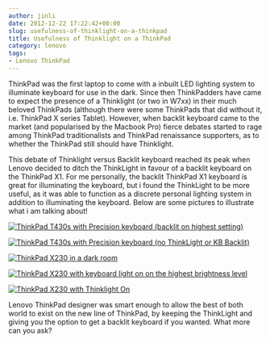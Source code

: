 ```yaml
---
author: jinli
date: 2012-12-22 17:22:42+00:00
slug: usefulness-of-thinklight-on-a-thinkpad
title: Usefulness of Thinklight on a ThinkPad
category: lenovo
tags:
- Lenovo ThinkPad
---
```

ThinkPad was the first laptop to come with a inbuilt LED lighting system to illuminate keyboard for use in the dark. Since then ThinkPadders have came to expect the presence of a Thinklight (or two in W7xx) in their much beloved ThinkPads (although there were some ThinkPads that did without it, i.e. ThinkPad X series Tablet). However, when backlit keyboard came to the market (and popularised by the Macbook Pro) fierce debates started to rage among ThinkPad traditionalists and ThinkPad renaissance supporters, as to whether the ThinkPad still should have Thinklight.

This debate of Thinklight versus Backlit keyboard reached its peak when Lenovo decided to ditch the ThinkLight in favour of a backlit keyboard on the ThinkPad X1. For me personally, the backlit ThinkPad X1 keyboard is great for illuminating the keyboard, but i found the ThinkLight to be more useful, as it was able to function as a discrete personal lighting system in addition to illuminating the keyboard. Below are some pictures to illustrate what i am talking about!

<!-- more -->



[![ThinkPad T430s with Precision keyboard (backlit on highest setting)](http://farm9.staticflickr.com/8492/8294185744_c347b9894b_z.jpg)](http://www.flickr.com/photos/lead_org/8294185744/)

<!-- more -->

[![ThinkPad T430s with Precision keyboard (no ThinkLight or KB Backlit)](http://farm9.staticflickr.com/8081/8293136911_b6f11a9384_z.jpg)](http://www.flickr.com/photos/lead_org/8293136911/)

[![ThinkPad X230 in a dark room](http://farm9.staticflickr.com/8069/8283162330_08fe3892d5_z.jpg)](http://www.flickr.com/photos/lead_org/8283162330/)

[![ThinkPad X230 with keyboard light on on the highest brightness level](http://farm9.staticflickr.com/8352/8283165204_989e53df6a_z.jpg)](http://www.flickr.com/photos/lead_org/8283165204/)

[![ThinkPad X230 with Thinklight On](http://farm9.staticflickr.com/8207/8282109017_596e2e53f8_z.jpg)](http://www.flickr.com/photos/lead_org/8282109017/)



Lenovo ThinkPad designer was smart enough to allow the best of both world to exist on the new line of ThinkPad, by keeping the ThinkLight and giving you the option to get a backlit keyboard if you wanted. What more can you ask? 

